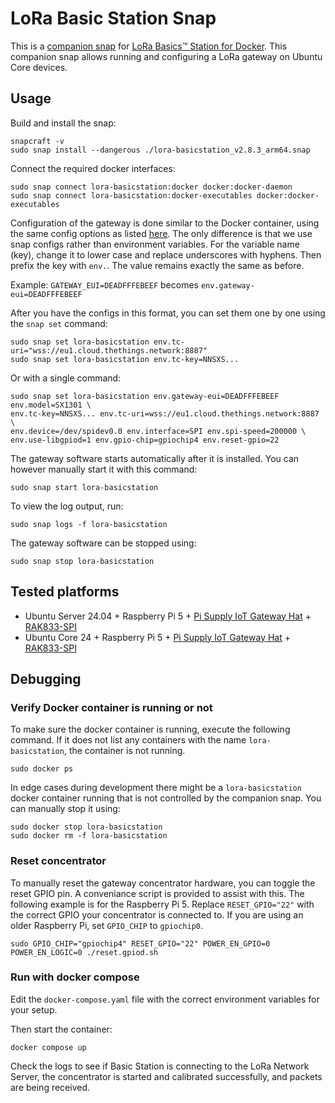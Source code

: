 # LoRa Basic Station Snap

This is a [companion snap](https://ubuntu.com/core/docs/docker-companion-snap) for [LoRa Basics™ Station for Docker](https://github.com/xoseperez/basicstation-docker).
This companion snap allows running and configuring a LoRa gateway on Ubuntu Core devices.

## Usage

Build and install the snap:

```
snapcraft -v
sudo snap install --dangerous ./lora-basicstation_v2.8.3_arm64.snap
```

Connect the required docker interfaces:

```
sudo snap connect lora-basicstation:docker docker:docker-daemon
sudo snap connect lora-basicstation:docker-executables docker:docker-executables
```

Configuration of the gateway is done similar to the Docker container, using the same config options as listed [here](https://github.com/xoseperez/basicstation-docker?tab=readme-ov-file#configure-the-gateway).
The only difference is that we use snap configs rather than environment variables.
For the variable name (key), change it to lower case and replace underscores with hyphens.
Then prefix the key with `env.`.
The value remains exactly the same as before.

Example:
`GATEWAY_EUI=DEADFFFEBEEF` becomes `env.gateway-eui=DEADFFFEBEEF`

After you have the configs in this format, you can set them one by one using the `snap set` command:

```
sudo snap set lora-basicstation env.tc-uri="wss://eu1.cloud.thethings.network:8887"
sudo snap set lora-basicstation env.tc-key=NNSXS...
```

Or with a single command:

```
sudo snap set lora-basicstation env.gateway-eui=DEADFFFEBEEF env.model=SX1301 \
env.tc-key=NNSXS... env.tc-uri=wss://eu1.cloud.thethings.network:8887 \
env.device=/dev/spidev0.0 env.interface=SPI env.spi-speed=200000 \
env.use-libgpiod=1 env.gpio-chip=gpiochip4 env.reset-gpio=22
```

The gateway software starts automatically after it is installed.
You can however manually start it with this command:

```
sudo snap start lora-basicstation
```

To view the log output, run:

```
sudo snap logs -f lora-basicstation
```

The gateway software can be stopped using:

```
sudo snap stop lora-basicstation
```

## Tested platforms

- Ubuntu Server 24.04 + Raspberry Pi 5 + [Pi Supply IoT Gateway Hat](https://uk.pi-supply.com/products/iot-lora-gateway-hat-for-raspberry-pi) + [RAK833-SPI](https://www.rakwireless.com/en-us/products/lpwan-gateways-and-concentrators/rak833)
- Ubuntu Core 24 + Raspberry Pi 5 + [Pi Supply IoT Gateway Hat](https://uk.pi-supply.com/products/iot-lora-gateway-hat-for-raspberry-pi) + [RAK833-SPI](https://www.rakwireless.com/en-us/products/lpwan-gateways-and-concentrators/rak833)

## Debugging

### Verify Docker container is running or not

To make sure the docker container is running, execute the following command.
If it does not list any containers with the name `lora-basicstation`, the container is not running.

```
sudo docker ps
```

In edge cases during development there might be a `lora-basicstation` docker container running that is not controlled by the companion snap.
You can manually stop it using:

```
sudo docker stop lora-basicstation
sudo docker rm -f lora-basicstation
```

### Reset concentrator

To manually reset the gateway concentrator hardware, you can toggle the reset GPIO pin. A conveniance script is provided to assist with this. The following example is for the Raspberry Pi 5. Replace `RESET_GPIO="22"` with the correct GPIO your concentrator is connected to. If you are using an older Raspberry Pi, set `GPIO_CHIP` to `gpiochip0`.

```
sudo GPIO_CHIP="gpiochip4" RESET_GPIO="22" POWER_EN_GPIO=0 POWER_EN_LOGIC=0 ./reset.gpiod.sh
```

### Run with docker compose

Edit the `docker-compose.yaml` file with the correct environment variables for your setup.

Then start the container:

```
docker compose up
```

Check the logs to see if Basic Station is connecting to the LoRa Network Server,
the concentrator is started and calibrated successfully,
and packets are being received.
